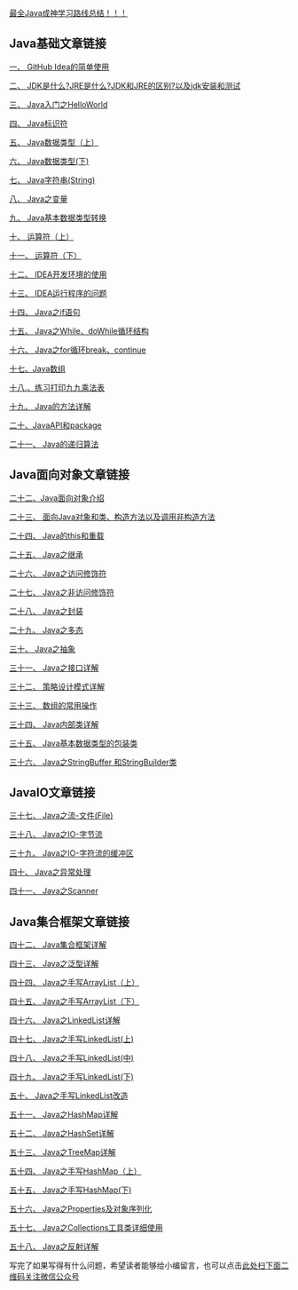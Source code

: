 [最全Java成神学习路线总结！！！](https://mp.weixin.qq.com/s/s30mhjP4EO1s_WFqvkeX9w "最全Java成神学习路线总结！！！")

## Java基础文章链接

[一、 GitHub Idea的简单使用](https://www.ycbbs.vip/?p=140 "1. GitHub Idea的简单使用")

[二、 JDK是什么?JRE是什么?JDK和JRE的区别?以及jdk安装和测试](https://www.ycbbs.vip/?p=102 "2. JDK是什么?JRE是什么?JDK和JRE的区别?以及jdk安装和测试")

[三、 Java入门之HelloWorld](https://www.ycbbs.vip/?p=142 "3. Java入门之HelloWorld")

[四、 Java标识符](https://www.ycbbs.vip/?p=165 "4. Java标识符")

[五、 Java数据类型（上）](https://www.ycbbs.vip/?p=168 "5. Java数据类型（上）")

[六、 Java数据类型(下)](https://www.ycbbs.vip/?p=170 "6. Java数据类型(下)")

[七、 Java字符串(String)](https://www.ycbbs.vip/?p=173 "7. Java字符串(String)")

[八、 Java之变量](https://www.ycbbs.vip/?p=175 "8. Java之变量")

[九、 Java基本数据类型转换](https://www.ycbbs.vip/?p=179 "9. Java基本数据类型转换")

[十、 运算符（上）](https://www.ycbbs.vip/?p=181 "10. 运算符（上）")

[十一、 运算符（下）](https://www.ycbbs.vip/?p=184 "11. 运算符（下）")

[十二、 IDEA开发环境的使用](https://www.ycbbs.vip/?p=187 "12. IDEA开发环境的使用")

[十三、 IDEA运行程序的问题](https://www.ycbbs.vip/?p=189 "13. IDEA运行程序的问题")

[十四、 Java之if语句](https://www.ycbbs.vip/?p=192 "14. Java之if语句")

[十五、 Java之While、doWhile循环结构](https://www.ycbbs.vip/?p=195 "15. Java之While、doWhile循环结构")

[十六、 Java之for循环break、continue](https://www.ycbbs.vip/?p=197 "16. Java之for循环break、continue")

[十七、Java数组](https://www.ycbbs.vip/?p=199 "17. Java数组")

[十八.、练习打印九九乘法表](https://www.ycbbs.vip/?p=201 "18. 练习打印九九乘法表")

[十九、 Java的方法详解](https://www.ycbbs.vip/?p=203 "19. Java的方法详解")

[二十、JavaAPI和package](https://www.ycbbs.vip/?p=205 "20. JavaAPI和package")

[二十一、 Java的递归算法](https://www.ycbbs.vip/?p=207 "21. Java的递归算法")

## Java面向对象文章链接

[二十二、Java面向对象介绍](https://www.ycbbs.vip/?p=209 "22. Java面向对象介绍")

[二十三、 面向Java对象和类、构造方法以及调用非构造方法](https://www.ycbbs.vip/?p=211 "23. 面向Java对象和类、构造方法以及调用非构造方法")

[二十四、 Java的this和重载](https://www.ycbbs.vip/?p=213 "24. Java的this和重载")

[二十五、 Java之继承](https://www.ycbbs.vip/?p=217 "25. Java之继承")

[二十六、 Java之访问修饰符](https://www.ycbbs.vip/?p=219 "26. Java之访问修饰符")

[二十七、 Java之非访问修饰符](https://www.ycbbs.vip/?p=221 "27.Java之非访问修饰符")

[二十八、 Java之封装](https://www.ycbbs.vip/?p=223 "28. Java之封装")

[二十九、 Java之多态](https://www.ycbbs.vip/?p=225 "29. Java之多态")

[三十、 Java之抽象](https://www.ycbbs.vip/?p=227 "30. Java之抽象")

[三十一、 Java之接口详解](https://www.ycbbs.vip/?p=229 "31. Java之接口详解")

[三十二、 策略设计模式详解](https://www.ycbbs.vip/?p=231 "32. 策略设计模式详解")

[三十三、 数组的常用操作](https://www.ycbbs.vip/?p=233 "33. 数组的常用操作")

[三十四、 Java内部类详解](https://www.ycbbs.vip/?p=235 "34. Java内部类详解")

[三十五、 Java基本数据类型的包装类](https://www.ycbbs.vip/?p=238 "35. Java基本数据类型的包装类")

[三十六、 Java之StringBuffer 和StringBuilder类](https://www.ycbbs.vip/?p=240 "36. Java之StringBuffer 和StringBuilder类")

## JavaIO文章链接

[三十七、 Java之流-文件(File)](https://www.ycbbs.vip/?p=248 "37. Java之流-文件(File)")

[三十八、 Java之IO-字节流](https://www.ycbbs.vip/?p=250 "38. Java之IO-字节流")

[三十九、 Java之IO-字符流的缓冲区](https://www.ycbbs.vip/?p=253 "39. Java之IO-字符流的缓冲区")

[四十、 Java之异常处理](https://www.ycbbs.vip/?p=257 "40. Java之异常处理")

[四十一、 Java之Scanner](https://www.ycbbs.vip/?p=260 "41. Java之Scanner")

## Java集合框架文章链接

[四十二、 Java集合框架详解](https://www.ycbbs.vip/?p=262 "42. Java集合框架详解")

[四十三、 Java之泛型详解](https://www.ycbbs.vip/?p=264 "43. Java之泛型详解")

[四十四、 Java之手写ArrayList（上）](https://www.ycbbs.vip/?p=269 "44. Java之手写ArrayList（上）")

[四十五、 Java之手写ArrayList（下）](https://www.ycbbs.vip/?p=275 "45.Java之手写ArrayList（下）")

[四十六、 Java之LinkedList详解](https://www.ycbbs.vip/?p=277 "46.Java之LinkedList详解")

[四十七、 Java之手写LinkedList(上)](https://www.ycbbs.vip/?p=279 "47.Java之手写LinkedList(上)")

[四十八、 Java之手写LinkedList(中)](https://www.ycbbs.vip/?p=282 "48.Java之手写LinkedList(中)")

[四十九、 Java之手写LinkedList(下)](https://www.ycbbs.vip/?p=284 "49.Java之手写LinkedList(下)")

[五十、 Java之手写LinkedList改造](https://www.ycbbs.vip/?p=286 "50.Java之手写LinkedList改造")

[五十一、 Java之HashMap详解](https://www.ycbbs.vip/?p=288 "51.Java之HashMap详解")

[五十二、 Java之HashSet详解](https://www.ycbbs.vip/?p=290 "52.Java之HashSet详解")

[五十三、 Java之TreeMap详解](https://www.ycbbs.vip/?p=292 "53.Java之TreeMap详解")

[五十四、 Java之手写HashMap（上）](https://www.ycbbs.vip/?p=295 "54.Java之手写HashMap（上）")

[五十五、 Java之手写HashMap(下)](https://www.ycbbs.vip/?p=297 "55.Java之手写HashMap(下)")

[五十六、 Java之Properties及对象序列化](https://www.ycbbs.vip/?p=299 "56.Java之Properties及对象序列化")

[五十七、 Java之Collections工具类详细使用](https://www.ycbbs.vip/?p=302 "57.Java之Collections工具类详细使用")

[五十八、 Java之反射详解](https://www.ycbbs.vip/?p=318 "58.Java之反射详解")


写完了如果写得有什么问题，希望读者能够给小编留言，也可以点击[此处扫下面二维码关注微信公众号](https://www.ycbbs.vip/?p=28 "此处扫下面二维码关注微信公众号")